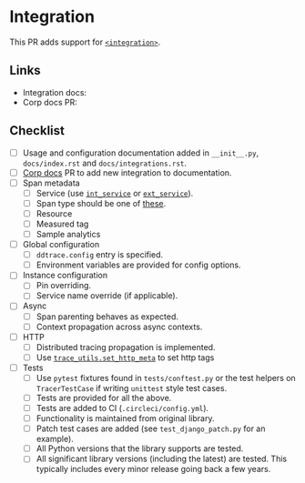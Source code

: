 # Integration
This PR adds support for [`<integration>`](<!--link to relevant integration docs-->).

## Links
<!-- Add any helpful links here for your and the reviewer's benefit -->

- Integration docs: <!-- add link here -->
- Corp docs PR: <!-- add link here -->

## Checklist
<!-- Delete any entries that are not applicable to the integration -->

- [ ] Usage and configuration documentation added in `__init__.py`, `docs/index.rst` and `docs/integrations.rst`.
- [ ] [Corp docs](https://github.com/Datadog/documentation) PR to add new integration to documentation.
- [ ] Span metadata
  - [ ] Service (use [`int_service`](https://github.com/DataDog/dd-trace-py/blob/90d1d5981c72ea312c21ac04e5be47521d0f0f2e/ddtrace/contrib/trace_utils.py#L55) or [`ext_service`](https://github.com/DataDog/dd-trace-py/blob/90d1d5981c72ea312c21ac04e5be47521d0f0f2e/ddtrace/contrib/trace_utils.py#L87)).
  - [ ] Span type should be one of [these](https://github.com/DataDog/dd-trace-py/blob/90d1d5981c72ea312c21ac04e5be47521d0f0f2e/ddtrace/ext/__init__.py#L7).
  - [ ] Resource
  - [ ] Measured tag
  - [ ] Sample analytics
- [ ] Global configuration
  - [ ] `ddtrace.config` entry is specified.
  - [ ] Environment variables are provided for config options.
- [ ] Instance configuration
  - [ ] Pin overriding.
  - [ ] Service name override (if applicable).
- [ ] Async
  - [ ] Span parenting behaves as expected.
  - [ ] Context propagation across async contexts.
- [ ] HTTP
  - [ ] Distributed tracing propagation is implemented.
  - [ ] Use [`trace_utils.set_http_meta`](https://github.com/DataDog/dd-trace-py/blob/90d1d5981c72ea312c21ac04e5be47521d0f0f2e/ddtrace/contrib/trace_utils.py#L143-L152) to set http tags
- [ ] Tests
  - [ ] Use `pytest` fixtures found in `tests/conftest.py` or the test helpers on `TracerTestCase` if
    writing `unittest` style test cases.
  - [ ] Tests are provided for all the above.
  - [ ] Tests are added to CI (`.circleci/config.yml`).
  - [ ] Functionality is maintained from original library.
  - [ ] Patch test cases are added (see `test_django_patch.py` for an example).
  - [ ] All Python versions that the library supports are tested.
  - [ ] All significant library versions (including the latest) are tested. This typically includes every minor release going back a few years.
